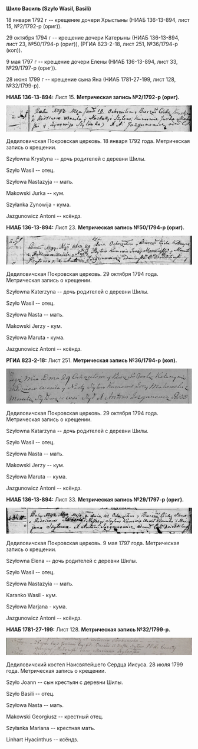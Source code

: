 **Шило Василь (Szyło Wasil, Basili)**

18 января 1792 г -- крещение дочери Хрыстыны (НИАБ 136-13-894, лист 15,
№2/1792-р (ориг)).

29 октября 1794 г -- крещение дочери Катерыны (НИАБ 136-13-894, лист 23,
№50/1794-р (ориг)), (РГИА 823-2-18, лист 251, №36/1794-р (коп)).

9 мая 1797 г -- крещение дочери Елены (НИАБ 136-13-894, лист 33,
№29/1797-р (ориг)).

28 июня 1799 г -- крещение сына Яна (НИАБ 1781-27-199, лист 128,
№32/1799-р).

**НИАБ 136-13-894:** Лист 15. **Метрическая запись №2/1792-р (ориг).**

![](./media/0212397a1dc1e6253e9108d9256129ce19aaeb5e.png)

Дедиловичская Покровская церковь. 18 января 1792 года. Метрическая
запись о крещении.

Szyłowna Krystyna -- дочь родителей с деревни Шилы.

Szyło Wasil -- отец.

Szyłowa Nastazyja -- мать.

Makowski Jurka -- кум.

Szyłanka Zynowija - кума.

Jazgunowicz Antoni -- ксёндз.

**НИАБ 136-13-894:** Лист 23. **Метрическая запись №50/1794-р (ориг).**

![](./media/b39be87ee6b363a0cd3e65d0cf14193aa5f6606c.png)

Дедиловичская Покровская церковь. 29 октября 1794 года. Метрическая
запись о крещении.

Szyłowna Katerzyna -- дочь родителей с деревни Шилы.

Szyło Wasil -- отец.

Szyłowa Nasta -- мать.

Makowski Jerzy - кум.

Szyłowa Maruta - кума.

Jazgunowicz Antoni -- ксёндз.

**РГИА 823-2-18:** Лист 251. **Метрическая запись №36/1794-р (коп).**

![](./media/3d56c7376beb10c0c7ff2c31948dc48341165155.png)

Дедиловичская Покровская церковь. 29 октября 1794 года. Метрическая
запись о крещении.

Szyłowna Katarzyna -- дочь родителей с деревни Шилы.

Szyło Wasil -- отец.

Szyłowa Nasta -- мать.

Makowski Jerzy -- кум.

Szyłowa Maruta -- кума.

Jazgunowicz Antoni -- ксёндз.

**НИАБ 136-13-894:** Лист 33. **Метрическая запись №29/1797-р (ориг).**

![](./media/f6a91438a431515834efa07c9bd4aa9c583bf344.png)

Дедиловичская Покровская церковь. 9 мая 1797 года. Метрическая запись о
крещении.

Szyłowna Elena -- дочь родителей с деревни Шилы.

Szyło Wasil -- отец.

Szyłowa Nastazyia -- мать.

Karanko Wasil - кум.

Szyłowa Marjana - кума.

Jazgunowicz Antoni -- ксёндз.

**НИАБ 1781-27-199:** Лист 128. **Метрическая запись №32/1799-р.**

![](./media/352535725975b807df4e0640ea87265babf144c8.png)

Дедиловичский костел Наисвятейшего Сердца Иисуса. 28 июля 1799 года.
Метрическая запись о крещении.

Szyło Joann -- сын крестьян с деревни Шилы.

Szyło Basili -- отец.

Szyłowa Nasta -- мать.

Makowski Georgiusz -- крестный отец.

Szyłanka Mariana -- крестная мать.

Linhart Hyacinthus -- ксёндз.
